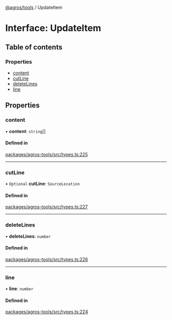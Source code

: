 [@agros/tools](../index.md) / UpdateItem

# Interface: UpdateItem

## Table of contents

### Properties

- [content](UpdateItem.md#content)
- [cutLine](UpdateItem.md#cutline)
- [deleteLines](UpdateItem.md#deletelines)
- [line](UpdateItem.md#line)

## Properties

### <a id="content" name="content"></a> content

• **content**: `string`[]

#### Defined in

[packages/agros-tools/src/types.ts:225](https://github.com/agrosjs/agros/blob/7ebe656/packages/agros-tools/src/types.ts#L225)

___

### <a id="cutline" name="cutline"></a> cutLine

• `Optional` **cutLine**: `SourceLocation`

#### Defined in

[packages/agros-tools/src/types.ts:227](https://github.com/agrosjs/agros/blob/7ebe656/packages/agros-tools/src/types.ts#L227)

___

### <a id="deletelines" name="deletelines"></a> deleteLines

• **deleteLines**: `number`

#### Defined in

[packages/agros-tools/src/types.ts:226](https://github.com/agrosjs/agros/blob/7ebe656/packages/agros-tools/src/types.ts#L226)

___

### <a id="line" name="line"></a> line

• **line**: `number`

#### Defined in

[packages/agros-tools/src/types.ts:224](https://github.com/agrosjs/agros/blob/7ebe656/packages/agros-tools/src/types.ts#L224)
